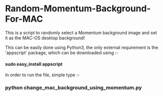 # Random-Momentum-Background-For-MAC
This is a script to randomly select a Momentum background image and set it as the MAC-OS desktop background!

This can be easily done using Python3, the only external requirement is the 'appscript' package, which can be downloaded using :- 
#### sudo easy_install appscript

In order to run the file, simple type :- 

### python change_mac_background_using_momentum.py
